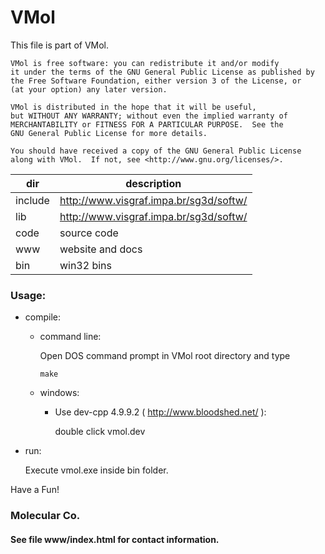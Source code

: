 # VMol
 
 This file is part of VMol.

    VMol is free software: you can redistribute it and/or modify
    it under the terms of the GNU General Public License as published by
    the Free Software Foundation, either version 3 of the License, or
    (at your option) any later version.

    VMol is distributed in the hope that it will be useful,
    but WITHOUT ANY WARRANTY; without even the implied warranty of
    MERCHANTABILITY or FITNESS FOR A PARTICULAR PURPOSE.  See the
    GNU General Public License for more details.

    You should have received a copy of the GNU General Public License
    along with VMol.  If not, see <http://www.gnu.org/licenses/>.

dir     | description
--------|----------------------------------------
include | http://www.visgraf.impa.br/sg3d/softw/
lib     | http://www.visgraf.impa.br/sg3d/softw/
code    | source code
www     | website and docs
bin     | win32 bins

### Usage:

* compile:

  * command line:

    Open DOS command prompt in VMol root directory and type

    ```
    make
    ```

  * windows:

    * Use dev-cpp 4.9.9.2 ( http://www.bloodshed.net/ ):
 
      double click vmol.dev

* run:

   Execute vmol.exe inside bin folder.


Have a Fun!

### Molecular Co.
#### See file www/index.html for contact information.

